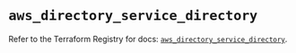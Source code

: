 # `aws_directory_service_directory`

Refer to the Terraform Registry for docs: [`aws_directory_service_directory`](https://registry.terraform.io/providers/hashicorp/aws/6.5.0/docs/resources/directory_service_directory).
